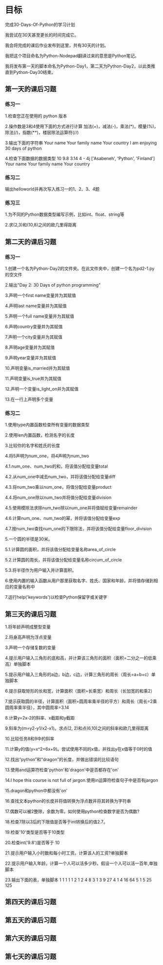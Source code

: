 # 目标
完成30-Days-Of-Python的学习计划

我尝试在30天甚至更长的时间完成它。

我会将完成的课后作业发布到这里，共有30天的计划。

我把这个项目命名为Python-Nodepad翻译过来的意思是Python笔记。

我将发布第一天的脚本命名为Python-Day1，第二天为Python-Day2，以此类推直到Python-Day30结束。

## 第一天的课后习题

### 练习一
1.检查您正在使用的 python 版本

2.操作数是3和4使用下面的方式进行计算
加法(+)，减法(-)，乘法(*)，模量(%)，除法(/)，指数(**)，楼层除法运算符(//)

3.输出下面的字符串
Your name
Your family name
Your country
I am enjoying 30 days of python

4.检查下面数据的数据类型
10
9.8
3.14
4 - 4j
['Asabeneh', 'Python', 'Finland']
Your name
Your family name
Your country

### 练习二
输出helloworld并再次写入练习一的1、2、3、4题

### 练习三
1.为不同的Python数据类型编写示例，比如int、float、string等

2.求(2,3)和(10,8)之间的欧几里得距离

## 第二天的课后习题

### 练习一
1.创建一个名为Python-Day2的文件夹。在此文件夹中，创建一个名为pd2-1.py的空文件

2.输出"Day 2: 30 Days of python programming"

3.声明一个first name变量并为其赋值

4.声明last name变量并为其赋值

5.声明一个full name变量并为其赋值

6.声明country变量并为其赋值

7.声明一个city变量并为其赋值

8.声明age变量并为其赋值

9.声明year变量并为其赋值

10.声明变量is_married并为其赋值

11.声明变量is_true并为其赋值

12.声明一个变量is_light_on并为其赋值

13.在一行上声明多个变量

### 练习二
1.使用type内置函数检查所有变量的数据类型

2.使用len内置函数，检测名字的长度

3.比较你的名字和姓氏的长度

4.将5声明为num_one，将4声明为num_two

4.1.num_one、num_two的和，将该值分配给变量total

4.2.从num_one中减去num_two，并将该值分配给变量diff

4.3.将num_two乘以num_one，将值分配给变量product

4.4.将num_one除以num_two并将值分配给变量division

4.5.使用模除法求除num_two除以num_one并将值赋给变量remainder

4.6.计算num_one、num_two的幂，并将该值分配给变量exp

4.7.按num_two查找num_one的下限除法，并将该值分配给变量floor_division

5.一个圆的半径是30米。

5.1.计算圆的面积，并将该值分配给变量名称area_of_circle

5.2.计算圆的周长，并将该值分配给变量名称circum_of_circle

5.3.将半径作为用户输入并计算面积。

6.使用内置的输入函数从用户那里获取名字、姓氏、国家和年龄，并将值存储到相应的变量名称中

7.运行help('keywords')以检查Python保留字或关键字

## 第三天的课后习题

1.将年龄声明成整型变量

2.将身高声明为浮点变量

3.声明一个存储复数的变量

4.提示用户输入三角形的底和高，并计算该三角形的面积（面积=二分之一的低乘高）单独脚本

5.提示用户输入三角形的a边，b边，c边，计算三角形的周长（周长=a+b+c）单独脚本

6.提示获取矩形的长和宽，计算面积（面积=长乘宽）和周长（长加宽的和乘2）

7.提示获取圆的半径，计算面积（面积=圆周率乘半径的平方）和周长（周长=2乘圆周率乘半径），其中圆周率=3.14

8.计算y=2x-2的斜率、x截距和y截距

9.斜率为(m=y2-y1/x2-x1)。求点(2, 2)和点(6,10)之间的斜率和欧几里得距离

10.比较任务8和9中的斜率

11.计算y的值(y=x^2+6x+9)。尝试使用不同的x值，并找出y在x值等于0时的值

12.找出“python”和“dragon”的长度，并做出错误的比较语句

13.使用and运算符检查'python'和'dragon'中是否都存在'on'

14.I hope this course is not full of jargon.使用in运算符检查句子中是否有jargon

15.dragon和python中都没有‘on’

16.查找文本python的长度并将值转换为浮点数并将其转换为字符串

17.偶数可以被2整除，余数为零。如何使用python检查数字是否为偶数?

18.检查7除以3后的下限值是否等于int转换后的值2.7。

19.检查'10'类型是否等于10类型

20.检查int('9.8')是否等于 10

21.提示用户输入小时数和每小时工资。计算该人的工资?单独脚本

22.提示用户输入年龄。计算一个人可以活多少秒。假设一个人可以活一百年,单独脚本

23.输出下面的表，单独脚本
1 1 1 1 1
2 1 2 4 8
3 1 3 9 27
4 1 4 16 64
5 1 5 25 125

## 第四天的课后习题

## 第五天的课后习题

## 第六天的课后习题

## 第七天的课后习题












